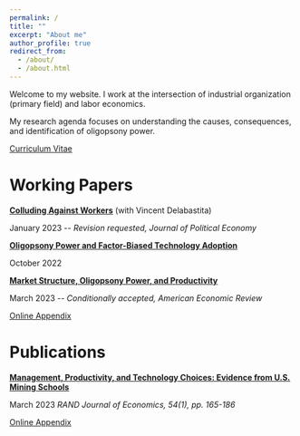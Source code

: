 ```yaml
---
permalink: /
title: ""
excerpt: "About me"
author_profile: true
redirect_from: 
  - /about/
  - /about.html
---
```

Welcome to my website. I work at the intersection of industrial organization (primary field) and labor economics. 

My research agenda focuses on understanding the causes, consequences, and identification of oligopsony power.

[Curriculum Vitae](/files/cv_michaelrubens.pdf)

Working Papers
======

**[Colluding Against Workers](/files/Colluding_against_workers_round1.pdf)**  (with Vincent Delabastita)

January 2023  -- _Revision requested, Journal of Political Economy_

**[Oligopsony Power and Factor-Biased Technology Adoption](/files/Techadoption_paper.pdf)**

October 2022    


**[Market Structure, Oligopsony Power, and Productivity](/files/AER_2023_0383_main.pdf)**

March 2023  -- _Conditionally accepted, American Economic Review_

[Online Appendix](/files/AER_2023_0383_appendix.pdf)



Publications
======

**[Management, Productivity, and Technology Choices: Evidence from U.S. Mining Schools](https://onlinelibrary.wiley.com/doi/10.1111/1756-2171.12434)**

March 2023  _RAND Journal of Economics, 54(1), pp. 165-186_

[Online Appendix](/files/mining_schools_online_appendix.pdf)


 
